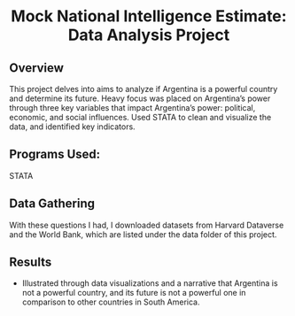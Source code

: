 <h1 align="center">Mock National Intelligence Estimate: Data Analysis Project </h1>

## Overview
This project delves into aims to analyze if Argentina is a powerful country and determine its future. Heavy focus was placed on Argentina’s power through three key variables that impact Argentina’s power: political, economic, and social influences. Used STATA to clean and visualize the data, and identified key indicators.

## Programs Used:
STATA

## Data Gathering
With these questions I had, I downloaded datasets from Harvard Dataverse and the World Bank, which are listed under the data folder of this project.

## Results
- Illustrated through data visualizations and a narrative that Argentina is not a powerful country, and its future is not a powerful one in comparison to other countries in South America.
